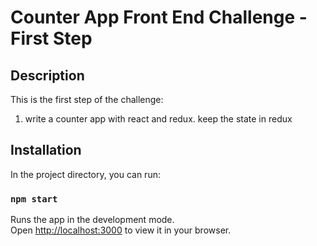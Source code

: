 # Counter App Front End Challenge - First Step

## Description

This is the first step of the challenge:
1. write a counter app with react and redux. keep the state in redux

## Installation
In the project directory, you can run:

### `npm start`

Runs the app in the development mode.\
Open [http://localhost:3000](http://localhost:3000) to view it in your browser.

